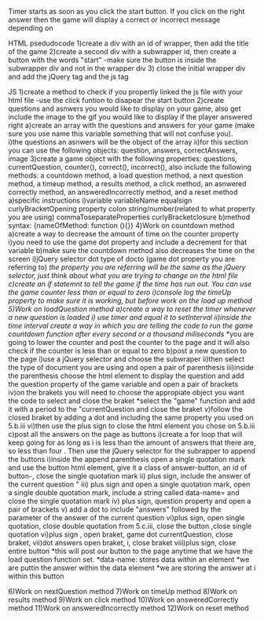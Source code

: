 Timer starts as soon as you click the start button. If you click on the right answer then the game will display a correct or incorrect message depending on 

HTML psedudocode
1)create a div with an id of wrapper, then add the title of the game
2)create a second div with a subwrapper id, then create a button with the words "start" 
    -make sure the button is inside the subwrapper div and not in the wrapper div
3) close the initial wrapper div and add the jQuery tag and the  js tag 

JS
1)create a method to check if you propertly linked the js file with your html file 
    -use the click funtion to disapear the start button
2)create questions and asnwers you would like to display on your game, also get include the image to the gif you would like to display if the player answered right
    a)create an array with the questions and answers for your game (make sure you use name this variable something that will not confuse you).  
        i)the questions an asnwers will be the object of the array
        ii)for this section you can use the following objects: question, answers, correctAnswers, image
3)create a game object with the following properties: questions, currentQuestion, counter(<!--here you are setting up how much time you want the player to have in order to answer a question-->), correct(<!--keeps track of correct answers-->), incorrect(<!--keeps track of incorrect answers the player makes-->), also include the following methods: a countdown method, a load question method, a next question method, a timeup method, a results method, a click method, an asnwered correctly method, an answeredIncorrectly method, and a reset method
    a)specific instructions 
        i)variable  variableName   equalsign    curlyBracketOpening     property        colon       string/number(related to what property you are using)       commaToseparateProperties   curlyBracketclosure
    b)method syntax: {nameOfMethod: function (){}}
4)Work on countdown method
    a)create a way to decrease the amount of time on the counter property
        i)you need to use the game dot property and include a decrement for that variable
    b)make sure the countdown method also decreases the time on the screen
        i)jQuery selector   dot     type of docto   (game dot property you are referring to)
            *the property you are referring will be the same as the jQuery selector, just think about what you are trying to change on the html file
    c)create an if statemnt to tell the game if the time has run out. You can use the game counter less than or equal to zero 
        i)console log the timeUp property to make sure it is working, but before work on the load up method
5)Work on loadQuestion  method
    a)create a way to reset the timer whenever a new question is loaded
        i) use timer and equal it to setInterval
        ii)inside the time interval create a way in which you are telling the code to run the game countdown function after every second or a thousand miliseconds*
            *you are going to lower the counter and post the counter to the page and it will also check if the counter is less than or equal to zero 
    b)post a new question to the page
        i)use a jQuery selector and choose the subwraper
        ii)then select the type of document you are using and open a pair of parenthesis
        iii)inside the parenthesis choose the html element to display the question and add the question property of the game variable and open a pair of brackets
        iv)on the brakets you will need to choose the appropiate object you want the code to select and close the braket
            *select the "game" function and add it with a period to the "currentQuestion and close the braket
        v)follow the closed braket by adding a dot and including the same property you used on 5.b.iii
        vi)then use the plus sign to close the html element you chose on 5.b.iii
    c)post all the answers on the page as buttons
        i)create a for loop that will keep going for as long as i is less than the amount of answers that there are, so less than four <!--i=0,i<question[game.Currentquestion].answers.length, i++-->. Then use the jQuery selector for the subrapper to append  the buttons
        i)inside the append parenthesis open a single quotation mark and use the button html element, give it a class of answer-button, an id of button-, close the single quotation mark
        ii) plus sign, include the answer of the current question <!--i-->"
        iii) plus sign and open a single quotation mark, open a single double quotation mark, include a string called data-name= <!--make sure you open a string by putting a single double quotation mark--> and close the single quotation mark
        iv) plus sign, question property <!--the question property starts with a single quotation bracket--> and open a pair of brackets <!--[Inside the brackets you will add the game dot currentQuestions]-->
        v) add a dot to include "answers" followed by the parameter of the answer of the current question
        vi)plus sign, open single quotation, close double quotation from 5.c.iii, close the button <!--'>'-->,close single quotation
        vi)plus sign <!--question-->, open braket, game dot currentQuestion, close braket, 
        vii)dot answers open braket, i, close braket
        viii)plus sign, close entire button <!--'</button>'--> *this will post our button to the page anytime that we have the load question function set.
            *data-name: stores data within an element
                *we are puttin the answer within the data element
            *we are storing the answer at i within this button
             

6)Work on  nextQuestion method
7)Work on timeUp method
8)Work on results method
9)Work on click method
10)Work on answeredCorrectly method
11)Work on answeredIncorrectly method
12)Work on reset method


 

 

